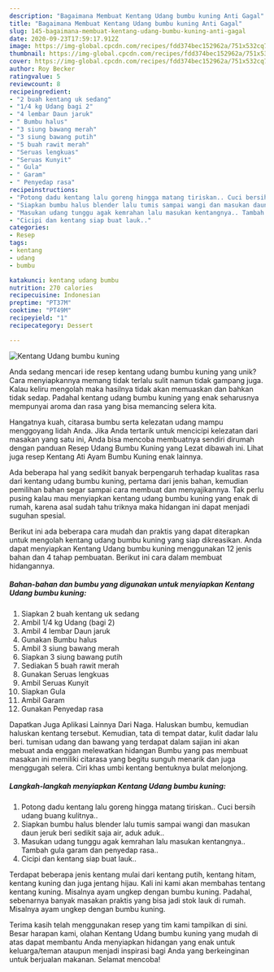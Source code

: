```yaml
---
description: "Bagaimana Membuat Kentang Udang bumbu kuning Anti Gagal"
title: "Bagaimana Membuat Kentang Udang bumbu kuning Anti Gagal"
slug: 145-bagaimana-membuat-kentang-udang-bumbu-kuning-anti-gagal
date: 2020-09-23T17:59:17.912Z
image: https://img-global.cpcdn.com/recipes/fdd374bec152962a/751x532cq70/kentang-udang-bumbu-kuning-foto-resep-utama.jpg
thumbnail: https://img-global.cpcdn.com/recipes/fdd374bec152962a/751x532cq70/kentang-udang-bumbu-kuning-foto-resep-utama.jpg
cover: https://img-global.cpcdn.com/recipes/fdd374bec152962a/751x532cq70/kentang-udang-bumbu-kuning-foto-resep-utama.jpg
author: Roy Becker
ratingvalue: 5
reviewcount: 8
recipeingredient:
- "2 buah kentang uk sedang"
- "1/4 kg Udang bagi 2"
- "4 lembar Daun jaruk"
- " Bumbu halus"
- "3 siung bawang merah"
- "3 siung bawang putih"
- "5 buah rawit merah"
- "Seruas lengkuas"
- "Seruas Kunyit"
- " Gula"
- " Garam"
- " Penyedap rasa"
recipeinstructions:
- "Potong dadu kentang lalu goreng hingga matang tiriskan.. Cuci bersih udang buang kulitnya.."
- "Siapkan bumbu halus blender lalu tumis sampai wangi dan masukan daun jeruk beri sedikit saja air, aduk aduk.."
- "Masukan udang tunggu agak kemrahan lalu masukan kentangnya.. Tambah gula garam dan penyedap rasa.."
- "Cicipi dan kentang siap buat lauk.."
categories:
- Resep
tags:
- kentang
- udang
- bumbu

katakunci: kentang udang bumbu 
nutrition: 270 calories
recipecuisine: Indonesian
preptime: "PT37M"
cooktime: "PT49M"
recipeyield: "1"
recipecategory: Dessert

---
```



![Kentang Udang bumbu kuning](https://img-global.cpcdn.com/recipes/fdd374bec152962a/751x532cq70/kentang-udang-bumbu-kuning-foto-resep-utama.jpg)

Anda sedang mencari ide resep kentang udang bumbu kuning yang unik? Cara menyiapkannya memang tidak terlalu sulit namun tidak gampang juga. Kalau keliru mengolah maka hasilnya tidak akan memuaskan dan bahkan tidak sedap. Padahal kentang udang bumbu kuning yang enak seharusnya mempunyai aroma dan rasa yang bisa memancing selera kita.

Hangatnya kuah, citarasa bumbu serta kelezatan udang mampu menggoyang lidah Anda. Jika Anda tertarik untuk mencicipi kelezatan dari masakan yang satu ini, Anda bisa mencoba membuatnya sendiri dirumah dengan panduan Resep Udang Bumbu Kuning yang Lezat dibawah ini. Lihat juga resep Kentang Ati Ayam Bumbu Kuning enak lainnya.

Ada beberapa hal yang sedikit banyak berpengaruh terhadap kualitas rasa dari kentang udang bumbu kuning, pertama dari jenis bahan, kemudian pemilihan bahan segar sampai cara membuat dan menyajikannya. Tak perlu pusing kalau mau menyiapkan kentang udang bumbu kuning yang enak di rumah, karena asal sudah tahu triknya maka hidangan ini dapat menjadi suguhan spesial.


Berikut ini ada beberapa cara mudah dan praktis yang dapat diterapkan untuk mengolah kentang udang bumbu kuning yang siap dikreasikan. Anda dapat menyiapkan Kentang Udang bumbu kuning menggunakan 12 jenis bahan dan 4 tahap pembuatan. Berikut ini cara dalam membuat hidangannya.

<!--inarticleads1-->

##### Bahan-bahan dan bumbu yang digunakan untuk menyiapkan Kentang Udang bumbu kuning:

1. Siapkan 2 buah kentang uk sedang
1. Ambil 1/4 kg Udang (bagi 2)
1. Ambil 4 lembar Daun jaruk
1. Gunakan  Bumbu halus
1. Ambil 3 siung bawang merah
1. Siapkan 3 siung bawang putih
1. Sediakan 5 buah rawit merah
1. Gunakan Seruas lengkuas
1. Ambil Seruas Kunyit
1. Siapkan  Gula
1. Ambil  Garam
1. Gunakan  Penyedap rasa


Dapatkan Juga Aplikasi Lainnya Dari Naga. Haluskan bumbu, kemudian haluskan kentang tersebut. Kemudian, tata di tempat datar, kulit dadar lalu beri. tumisan udang dan bawang yang terdapat dalam sajian ini akan mebuat anda enggan melewatkan hidangan Bumbu yang pas membuat masakan ini memiliki citarasa yang begitu sunguh menarik dan juga menggugah selera. Ciri khas umbi kentang bentuknya bulat melonjong. 

<!--inarticleads2-->

##### Langkah-langkah menyiapkan Kentang Udang bumbu kuning:

1. Potong dadu kentang lalu goreng hingga matang tiriskan.. Cuci bersih udang buang kulitnya..
1. Siapkan bumbu halus blender lalu tumis sampai wangi dan masukan daun jeruk beri sedikit saja air, aduk aduk..
1. Masukan udang tunggu agak kemrahan lalu masukan kentangnya.. Tambah gula garam dan penyedap rasa..
1. Cicipi dan kentang siap buat lauk..


Terdapat beberapa jenis kentang mulai dari kentang putih, kentang hitam, kentang kuning dan juga jentang hijau. Kali ini kami akan membahas tentang kentang kuning. Misalnya ayam ungkep dengan bumbu kuning. Padahal, sebenarnya banyak masakan praktis yang bisa jadi stok lauk di rumah. Misalnya ayam ungkep dengan bumbu kuning. 

Terima kasih telah menggunakan resep yang tim kami tampilkan di sini. Besar harapan kami, olahan Kentang Udang bumbu kuning yang mudah di atas dapat membantu Anda menyiapkan hidangan yang enak untuk keluarga/teman ataupun menjadi inspirasi bagi Anda yang berkeinginan untuk berjualan makanan. Selamat mencoba!
